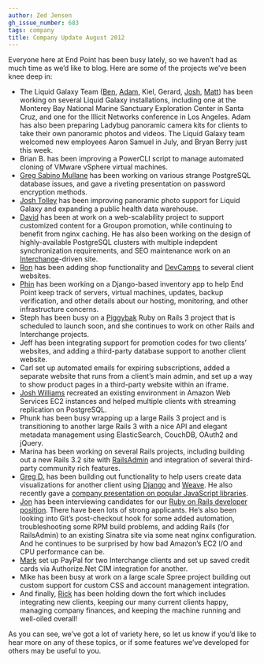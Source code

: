```yaml
---
author: Zed Jensen
gh_issue_number: 683
tags: company
title: Company Update August 2012
---
```


Everyone here at End Point has been busy lately, so we haven’t had as much time as we’d like to blog. Here are some of the projects we’ve been knee deep in:

- The Liquid Galaxy Team ([Ben](/team/benjamin_goldstein), [Adam](/team/adam_vollrath), Kiel, Gerard, [Josh](/team/josh_ausborne), [Matt](/team/matt_vollrath)) has been working on several Liquid Galaxy installations, including one at the Monterey Bay National Marine Sanctuary Exploration Center in Santa Cruz, and one for the Illicit Networks conference in Los Angeles. Adam has also been preparing Ladybug panoramic camera kits for clients to take their own panoramic photos and videos. The Liquid Galaxy team welcomed new employees Aaron Samuel in July, and Bryan Berry just this week.
- Brian B. has been improving a PowerCLI script to manage automated cloning of VMware vSphere virtual machines.
- [Greg Sabino Mullane](/team/greg_sabino_mullane) has been working on various strange PostgreSQL database issues, and gave a riveting presentation on password encryption methods.
- [Josh Tolley](/team/josh_tolley) has been improving panoramic photo support for Liquid Galaxy and expanding a public health data warehouse.
- [David](/team/david_christensen) has been at work on a web-scalability project to support customized content for a Groupon promotion, while continuing to benefit from nginx caching. He has also been working on the design of highly-available PostgreSQL clusters with multiple indepdent synchronization requirements, and SEO maintenance work on an [Interchange](http://www.icdevgroup.org/)-driven site.
- [Ron](/team/ron_phipps) has been adding shop functionality and [DevCamps](http://www.devcamps.org/) to several client websites.
- [Phin](/team/phin_jensen) has been working on a Django-based inventory app to help End Point keep track of servers, virtual machines, updates, backup verification, and other details about our hosting, monitoring, and other infrastructure concerns.
- Steph has been busy on a [Piggybak](https://github.com/piggybak/piggybak) Ruby on Rails 3 project that is scheduled to launch soon, and she continues to work on other Rails and Interchange projects.
- Jeff has been integrating support for promotion codes for two clients’ websites, and adding a third-party database support to another client website.
- Carl set up automated emails for expiring subscriptions, added a separate website that runs from a client’s main admin, and set up a way to show product pages in a third-party website within an iframe.
- [Josh Williams](/team/josh_williams) recreated an existing environment in Amazon Web Services EC2 instances and helped multiple clients with streaming replication on PostgreSQL.
- Phunk has been busy wrapping up a large Rails 3 project and is transitioning to another large Rails 3 with a nice API and elegant metadata management using ElasticSearch, CouchDB, OAuth2 and jQuery.
- Marina has been working on several Rails projects, including building out a new Rails 3.2 site with [RailsAdmin](https://github.com/sferik/rails_admin) and integration of several third-party community rich features.
- [Greg D.](/team/greg_davidson) has been building out functionality to help users create data visualizations for another client using [Django](/technology/django-python) and [Weave](http://oicweave.org/). He also recently gave a [company presentation on popular JavaScript libraries](/blog/2012/07/13/company-presentation-ember-backbone-and).
- [Jon](/team/jon_jensen) has been interviewing candidates for our [Ruby on Rails developer position](/blog/2012/07/31/ruby-on-rails-software-developer-needed). There have been lots of strong applicants. He’s also been looking into Git’s post-checkout hook for some added automation, troubleshooting some RPM build problems, and adding Rails (for RailsAdmin) to an existing Sinatra site via some neat nginx configuration. And he continues to be surprised by how bad Amazon’s EC2 I/O and CPU performance can be.
- [Mark](/team/mark_johnson) set up PayPal for two Interchange clients and set up saved credit cards via Authorize.Net CIM integration for another.
- Mike has been busy at work on a large scale Spree project building out custom support for custom CSS and account management integration.
- And finally, [Rick](/team/rick_peltzman) has been holding down the fort which includes integrating new clients, keeping our many current clients happy, managing company finances, and keeping the machine running and well-oiled overall!

As you can see, we’ve got a lot of variety here, so let us know if you’d like to hear more on any of these topics, or if some features we’ve developed for others may be useful to you.

